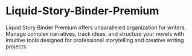 # Liquid-Story-Binder-Premium
Liquid Story Binder Premium offers unparalleled organization for writers. Manage complex narratives, track ideas, and structure your novels with intuitive tools designed for professional storytelling and creative writing projects.
